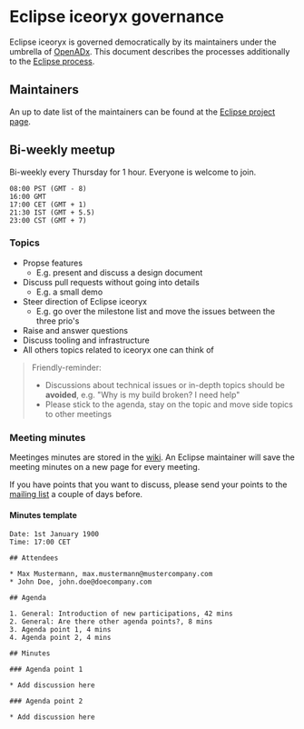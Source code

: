 # Eclipse iceoryx governance

Eclipse iceoryx is governed democratically by its maintainers under the umbrella of [OpenADx](https://openadx.eclipse.org/).
This document describes the processes additionally to the [Eclipse process](https://www.eclipse.org/projects/handbook/).

## Maintainers

An up to date list of the maintainers can be found at the [Eclipse project page](https://projects.eclipse.org/projects/technology.iceoryx/who).

## Bi-weekly meetup

Bi-weekly every Thursday for 1 hour. Everyone is welcome to join.

```
08:00 PST (GMT - 8)
16:00 GMT
17:00 CET (GMT + 1)
21:30 IST (GMT + 5.5)
23:00 CST (GMT + 7)
```

### Topics

* Propse features
  * E.g. present and discuss a design document
* Discuss pull requests without going into details
  * E.g. a small demo
* Steer direction of Eclipse iceoryx
  * E.g. go over the milestone list and move the issues between the three prio's
* Raise and answer questions
* Discuss tooling and infrastructure
* All others topics related to iceoryx one can think of

> Friendly-reminder:
>
> * Discussions about technical issues or in-depth topics should be **avoided**, e.g. "Why is my build broken? I need help"
> * Please stick to the agenda, stay on the topic and move side topics to other meetings

### Meeting minutes

Meetinges minutes are stored in the [wiki](https://github.com/eclipse/iceoryx/wiki/Developer-meetup).
An Eclipse maintainer will save the meeting minutes on a new page for every meeting.

If you have points that you want to discuss, please send your points to the [mailing list](mailto:iceoryx-dev@eclipse.org) a couple of days before.

#### Minutes template

```
Date: 1st January 1900
Time: 17:00 CET

## Attendees

* Max Mustermann, max.mustermann@mustercompany.com
* John Doe, john.doe@doecompany.com

## Agenda

1. General: Introduction of new participations, 42 mins
2. General: Are there other agenda points?, 8 mins
3. Agenda point 1, 4 mins
4. Agenda point 2, 4 mins

## Minutes

### Agenda point 1

* Add discussion here

### Agenda point 2

* Add discussion here

```
